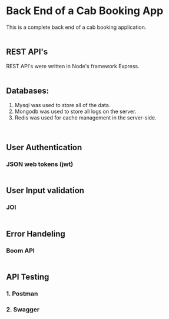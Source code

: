 # Back End of a Cab Booking App

This is a complete back end of a cab booking application.<br /><br />

## REST API's
REST API's were written in Node's framework Express.<br /><br />

## Databases: <br />
1. Mysql was used to store all of the data.<br />
2. Mongodb was used to store all logs on the server.<br />
3. Redis was used for cache management in the server-side.<br />
<br />

## User Authentication<br />
### JSON web tokens (jwt) <br /><br />

## User Input validation<br />
### JOI<br /><br />

## Error Handeling<br /> 
### Boom API<br /><br />

## API Testing <br />
### 1. Postman<br />
### 2. Swagger
